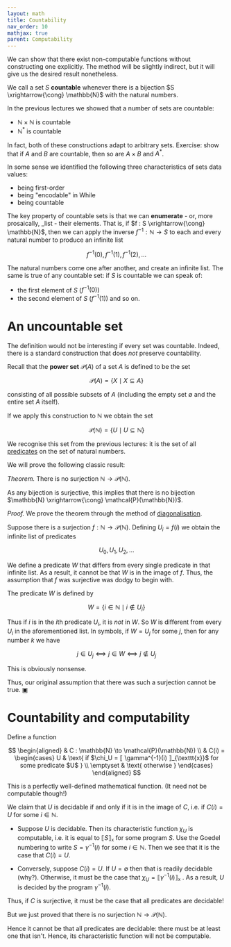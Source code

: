 ```yaml
---
layout: math
title: Countability
nav_order: 10
mathjax: true
parent: Computability
---
```


We can show that there exist non-computable functions without constructing
one explicitly. The method will be slightly indirect, but it will give us the
desired result nonetheless.

We call a set $S$ __countable__ whenever there is a bijection $S
\xrightarrow{\cong} \mathbb{N}$ with the natural numbers.

In the previous lectures we showed that a number of sets are countable:
- $\mathbb{N} \times \mathbb{N}$ is countable
- $\mathbb{N}^\ast$ is countable

In fact, both of these constructions adapt to arbitrary sets. Exercise: show
that if $A$ and $B$ are countable, then so are $A \times B$ and $A^\ast$.

In some sense we identified the following three characteristics of sets data
values:
- being first-order
- being "encodable" in While
- being countable

The key property of countable sets is that we can __enumerate__  - or, more
prosaically, _list - their elements. That is, if $f : S \xrightarrow{\cong}
\mathbb{N}$, then we can apply the inverse $f^{-1} : \mathbb{N} \to S$ to
each and every natural number to produce an infinite list

$$
  f^{-1}(0),
  f^{-1}(1),
  f^{-1}(2),
  \ldots
$$

The natural numbers come one after another, and create an infinite list. The same is true of any countable set: if $S$ is countable we can speak of:
- the first element of $S$ ($f^{-1}(0)$)
- the second element of $S$ ($f^{-1}(1)$)
and so on.

# An uncountable set

The definition would not be interesting if every set was countable. Indeed,
there is a standard construction that does _not_ preserve countability.

Recall that the __power set__ $\mathcal{P}(A)$ of a set $A$ is defined to be the set

$$
  \mathcal{P}(A) = \{ X \mid X \subseteq A \}
$$ 

consisting of all possible subsets of $A$ (including the empty set
$\emptyset$ and the entire set $A$ itself).

If we apply this construction to $\mathbb{N}$ we obtain the set

$$
  \mathcal{P}(\mathbb{N}) = \{ U \mid U \subseteq \mathbb{N} \}
$$

We recognise this set from the previous lectures: it is the set of all
[predicates](https://uob-coms20007.github.io/reference/prereqs/sets.html#predicate)
on the set of natural numbers.

We will prove the following classic result:

*Theorem.* There is no surjection $\mathbb{N} \to \mathcal{P}(\mathbb{N})$.

As any bijection is surjective, this implies that there is no bijection
$\mathbb{N} \xrightarrow{\cong} \mathcal{P}(\mathbb{N})$.

_Proof._ We prove the theorem through the method of
[diagonalisation](https://en.wikipedia.org/wiki/Cantor%27s_diagonal_argument).

Suppose there is a surjection $f : \mathbb{N} \to \mathcal{P}(\mathbb{N})$. 
Defining $U_i = f(i)$ we obtain the infinite list of predicates

$$
  U_0, U_1, U_2, \ldots
$$

We define a predicate $W$ that differs from every single predicate in that
infinite list. As a result, it cannot be that $W$ is in the image of $f$.
Thus, the assumption that $f$ was surjective was dodgy to begin with.

The predicate $W$ is defined by

$$
  W = \{ i \in \mathbb{N} \mid i \not\in U_i \}
$$

Thus if $i$ is in the $i$th predicate $U_i$, it is _not_ in $W$. So $W$ is
different from every $U_i$ in the aforementioned list. In symbols, if $W =
U_j$ for some $j$, then for any number $k$ we have

$$
  j \in U_j
  ⟺ j \in W 
  ⟺ j \not\in U_j
$$

This is obviously nonsense.

Thus, our original assumption that there was such a surjection cannot be true.  ▣


# Countability and computability

Define a function

$$
  \begin{aligned}
    & C : \mathbb{N} \to \mathcal{P}(\mathbb{N}) \\
    & C(i) = \begin{cases}
      U         & \text{ if $\chi_U = ⟦ \gamma^{-1}(i) ⟧_{\texttt{x}}$ for some predicate $U$ } \\
      \emptyset & \text{ otherwise }
    \end{cases}
  \end{aligned}
$$

This is a perfectly well-defined mathematical function. (It need not be computable though!)

We claim that $U$ is decidable if and only if it is in the image of $C$, i.e.
if $C(i) = U$ for some $i \in \mathbb{N}$.

- Suppose $U$ is decidable. Then its characteristic function $\chi_U$ is
  computable, i.e. it is equal to $⟦ S ⟧_{\texttt{x}}$ for some program $S$.
  Use the Goedel numbering to write $S = \gamma^{-1}(i)$ for some $i \in
  \mathbb{N}$. Then we see that it is the case that $C(i) = U$.

- Conversely, suppose $C(i) = U$. If $U = \emptyset$ then that is readily
  decidable (why?). Otherwise,  it must be the case that 
  $\chi_U = ⟦ \gamma^{-1}(i) ⟧_{\texttt{x}}$ . As a result, $U$ is decided by the program $\gamma^{-1}(i)$.

Thus, if $C$ is surjective, it must be the case that all predicates are decidable!

But we just proved that there is no surjection $\mathbb{N} \to \mathcal{P}(\mathbb{N})$.

Hence it cannot be that all predicates are decidable: there must be at least
one that isn't. Hence, its characteristic function will not be computable.